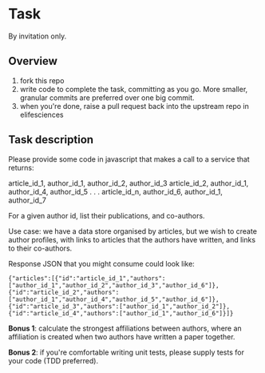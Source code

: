 # Task

By invitation only.

## Overview

1. fork this repo
1. write code to complete the task, committing as you go. More smaller, granular commits are preferred over one big commit.
1. when you're done, raise a pull request back into the upstream repo in elifesciences   

## Task description
Please provide some code in javascript that makes a call to a service that returns:

article_id_1, author_id_1, author_id_2, author_id_3
article_id_2, author_id_1, author_id_4, author_id_5
.
.
.
article_id_n, author_id_6, author_id_1, author_id_7

For a given author id, list their publications, and co-authors.

Use case: we have a data store organised by articles, but we wish to
create author profiles, with links to articles that the authors have
written, and links to their co-authors.

Response JSON that you might consume could look like: 

```{"articles":[{"id":"article_id_1","authors":["author_id_1","author_id_2","author_id_3","author_id_6"]},{"id":"article_id_2","authors":["author_id_1","author_id_4","author_id_5","author_id_6"]},{"id":"article_id_3","authors":["author_id_1","author_id_2"]},{"id":"article_id_4","authors":["author_id_1","author_id_6"]}]}```

**Bonus 1**: calculate the strongest affiliations between authors, where an affiliation is created when two authors have written a paper together. 

**Bonus 2**: if you're comfortable writing unit tests, please supply tests for your code (TDD preferred).
